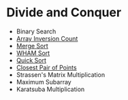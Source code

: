 # Divide and Conquer

* Binary Search
* [Array Inversion Count](https://github.com/pl3onasm/Algorithms/tree/main/algorithms/divide-and-conquer/array-inversion-count)
* [Merge Sort](https://github.com/pl3onasm/Algorithms/tree/main/algorithms/sorting/merge-sort)
* [WHAM Sort](https://github.com/pl3onasm/Algorithms/tree/main/algorithms/sorting/wham-sort)
* [Quick Sort](https://github.com/pl3onasm/Algorithms/tree/main/algorithms/sorting/quick-sort)
* [Closest Pair of Points](https://github.com/pl3onasm/Algorithms/tree/main/algorithms/divide-and-conquer/closest-pair-of-points)
* Strassen's Matrix Multiplication
* Maximum Subarray
* Karatsuba Multiplication
